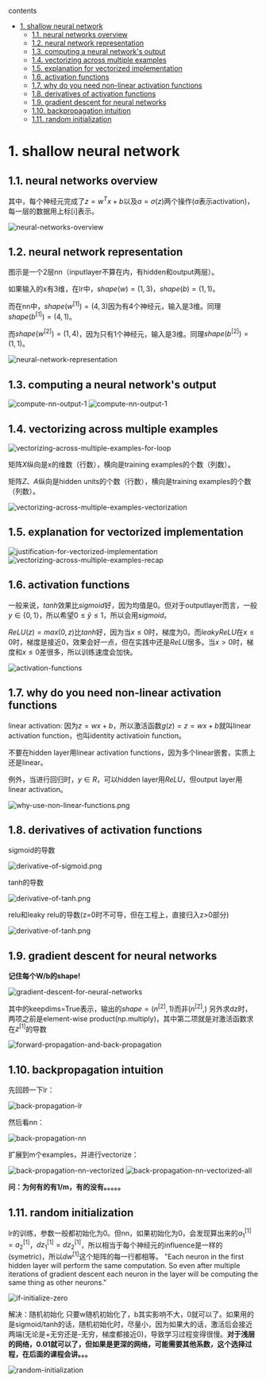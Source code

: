contents

<!-- TOC -->

- [1. shallow neural network](#1-shallow-neural-network)
  - [1.1. neural networks overview](#11-neural-networks-overview)
  - [1.2. neural network representation](#12-neural-network-representation)
  - [1.3. computing a neural network's output](#13-computing-a-neural-networks-output)
  - [1.4. vectorizing across multiple examples](#14-vectorizing-across-multiple-examples)
  - [1.5. explanation for vectorized implementation](#15-explanation-for-vectorized-implementation)
  - [1.6. activation functions](#16-activation-functions)
  - [1.7. why do you need non-linear activation functions](#17-why-do-you-need-non-linear-activation-functions)
  - [1.8. derivatives of activation functions](#18-derivatives-of-activation-functions)
  - [1.9. gradient descent for neural networks](#19-gradient-descent-for-neural-networks)
  - [1.10. backpropagation intuition](#110-backpropagation-intuition)
  - [1.11. random initialization](#111-random-initialization)

<!-- /TOC -->

# 1. shallow neural network

## 1.1. neural networks overview

其中，每个神经元完成了$z=w^Tx+b$以及$a=\sigma (z)$两个操作($a$表示activation)，每一层的数据用上标[i]表示。

![neural-networks-overview](../c1/imgs/neural-networks-overview.png)

## 1.2. neural network representation

图示是一个2层nn（inputlayer不算在内，有hidden和output两层）。

如果输入的x有3维，在lr中，$shape(w)=(1,3)$，$shape(b)=(1,1)$。

而在nn中，$shape(w^{[1]})=(4,3)$因为有4个神经元，输入是3维。同理$shape(b^{[1]})=(4,1)$。

而$shape(w^{[2]})=(1,4)$，因为只有1个神经元，输入是3维。同理$shape(b^{[2]})=(1,1)$。

![neural-network-representation](../c1/imgs/neural-network-representation.png)

## 1.3. computing a neural network's output

![compute-nn-output-1](../c1/imgs/compute-nn-output-1.png)
![compute-nn-output-1](../c1/imgs/compute-nn-output-2.png)

## 1.4. vectorizing across multiple examples

![vectorizing-across-multiple-examples-for-loop](../c1/imgs/vectorizing-across-multiple-examples-for-loop.png)

矩阵$X$纵向是x的维数（行数），横向是training examples的个数（列数）。

矩阵$Z$、$A$纵向是hidden units的个数（行数），横向是training examples的个数（列数）。

![vectorizing-across-multiple-examples-vectorization](../c1/imgs/vectorizing-across-multiple-examples-vectorization.png)

## 1.5. explanation for vectorized implementation

![justification-for-vectorized-implementation](../c1/imgs/justification-for-vectorized-implementation.png)
![vectorizing-across-multiple-examples-recap](../c1/imgs/vectorizing-across-multiple-examples-recap.png)

## 1.6. activation functions

一般来说，$tanh$效果比$sigmoid$好，因为均值是0。但对于outputlayer而言，一般$y \in \{0,1\}$，所以希望$0\le \hat y \le 1$，所以会用$sigmoid$。

$ReLU(z)=max(0,z)$比$tanh$好，因为当$x\le 0$时，梯度为0。而$leaky ReLU$在$x\le 0$时，梯度是接近0，效果会好一点，但在实践中还是$ReLU$居多。当$x>0$时，梯度和$x\le0$差很多，所以训练速度会加快。

![activation-functions](../c1/imgs/activation-functions.png)

## 1.7. why do you need non-linear activation functions

linear activation: 因为$z=wx+b$，所以激活函数$g(z)=z=wx+b$就叫linear activation function，也叫identity activatioin function。

不要在hidden layer用linear activation functions，因为多个linear嵌套，实质上还是linear。

例外，当进行回归时，$y\in R$，可以hidden layer用$ReLU$，但output layer用linear activation。

![why-use-non-linear-functions.png](../c1/imgs/why-use-non-linear-functions.png)

## 1.8. derivatives of activation functions

sigmoid的导数

![derivative-of-sigmoid.png](../c1/imgs/derivative-of-sigmoid.png)

tanh的导数

![derivative-of-tanh.png](../c1/imgs/derivative-of-tanh.png)

relu和leaky relu的导数(z=0时不可导，但在工程上，直接归入z>0部分)

![derivative-of-tanh.png](../c1/imgs/derivative-of-tanh.png)

## 1.9. gradient descent for neural networks

**记住每个W/b的shape!**

![gradient-descent-for-neural-networks](../c1/imgs/gradient-descent-for-neural-networks.png)

其中的keepdims=True表示，输出的$shape=(n^{[2]},1)$而非$(n^{[2]},)$
另外求dz时，两项之前是element-wise product(np.multiply)，其中第二项就是对激活函数求在$z^{[1]}$的导数

![forward-propagation-and-back-propagation](../c1/imgs/forward-propagation-and-back-propagation.png)

## 1.10. backpropagation intuition

先回顾一下lr：

![back-propagation-lr](../c1/imgs/back-propagation-lr.png)

然后看nn：

![back-propagation-nn](../c1/imgs/back-propagation-nn.png)

扩展到m个examples，并进行vectorize：

![back-propagation-nn-vectorized](../c1/imgs/back-propagation-nn-vectorized.png)
![back-propagation-nn-vectorized-all](../c1/imgs/back-propagation-nn-vectorized-all.png)

**问：为何有的有1/m，有的没有。。。。。**

## 1.11. random initialization

lr的训练，参数一般都初始化为0。但nn，如果初始化为0，会发现算出来的$a^{[1]}_1=a^{[1]}_2$，$dz^{[1]}_1=dz^{[1]}_2$，所以相当于每个神经元的influence是一样的(symetric)，所以$dw^{[1]}$这个矩阵的每一行都相等。
"Each neuron in the first hidden layer will perform the same computation. So even after multiple iterations of gradient descent each neuron in the layer will be computing the same thing as other neurons."

![if-initialize-zero](../c1/imgs/if-initialize-zero.png)

解决：随机初始化
只要w随机初始化了，b其实影响不大，0就可以了。如果用的是sigmoid/tanh的话，随机初始化时，尽量小，因为如果大的话，激活后会接近两端(无论是+无穷还是-无穷，梯度都接近0)，导致学习过程变得很慢。**对于浅层的网络，0.01就可以了，但如果是更深的网络，可能需要其他系数，这个选择过程，在后面的课程会讲。。。**

![random-initialization](../c1/imgs/random-initialization.png)


